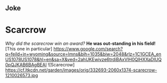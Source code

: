 ## Joke
# Scarcrow
*Why did the scarecrow win an award?*
**He was out-standing in his field!**
[This one in particular] https://www.google.com/search?q=feild+in+wyoming&source=lmns&bih=1035&biw=2048&rlz=1C1GCEA_enUS1078US1078&hl=en&sa=X&ved=2ahUKEwivze6trdiBAxVlH0QIHXXaDlUQ0pQJKAB6BAgBEAI
![Scarecrow] https://cf.ltkcdn.net/garden/images/orig/332693-2060x1374-scarecrow-1210026573.jpg
